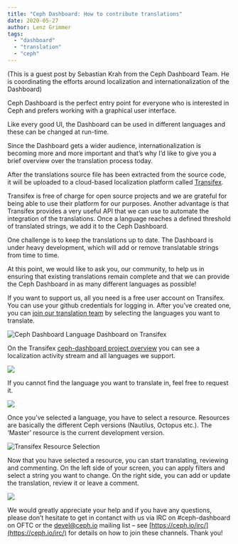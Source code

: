 ```yaml
---
title: "Ceph Dashboard: How to contribute translations"
date: 2020-05-27
author: Lenz Grimmer
tags:
  - "dashboard"
  - "translation"
  - "ceph"
---
```


(This is a guest post by Sebastian Krah from the Ceph Dashboard Team. He is coordinating the efforts around localization and internationalization of the Dashboard)

Ceph Dashboard is the perfect entry point for everyone who is interested in Ceph and prefers working with a graphical user interface.

Like every good UI, the Dashboard can be used in different languages and these can be changed at run-time.

Since the Dashboard gets a wider audience, internationalization is becoming more and more important and that’s why I’d like to give you a brief overview over the translation process today.

After the translations source file has been extracted from the source code, it will be uploaded to a cloud-based localization platform called [Transifex](https://www.transifex.com/).

Transifex is free of charge for open source projects and we are grateful for being able to use their platform for our purposes. Another advantage is that Transifex provides a very useful API that we can use to automate the integration of the translations. Once a language reaches a defined threshold of translated strings, we add it to the Ceph Dashboard.

One challenge is to keep the translations up to date. The Dashboard is under heavy development, which will add or remove translatable strings from time to time.

At this point, we would like to ask you, our community, to help us in ensuring that existing translations remain complete and that we can provide the Ceph Dashboard in as many different languages as possible!

If you want to support us, all you need is a free user account on Transifex. You can use your github credentials for logging in. After you’ve created one, you can [join our translation team](https://www.transifex.com/ceph/ceph-dashboard/dashboard/) by selecting the languages you want to translate.

![Ceph Dashboard Language Dashboard on Transifex](https://i0.wp.com/ceph.io/wp-content/uploads/2020/05/ceph_i18n_blog01.png?w=1426&ssl=1)

On the Transifex [ceph-dashboard project overview](https://www.transifex.com/ceph/ceph-dashboard/dashboard/) you can see a localization activity stream and all languages we support.

![](https://i1.wp.com/ceph.io/wp-content/uploads/2020/05/ceph_i18n_blog02.png?w=1442&ssl=1)

If you cannot find the language you want to translate in, feel free to request it.

![](https://i1.wp.com/ceph.io/wp-content/uploads/2020/05/ceph_i18n_blog04.png?w=768&ssl=1)

Once you’ve selected a language, you have to select a resource. Resources are basically the different Ceph versions (Nautilus, Octopus etc.). The ‘Master’ resource is the current development version.

![Transifex Resource Selection](https://i2.wp.com/ceph.io/wp-content/uploads/2020/05/ceph_i18n_blog03.png?w=1313&ssl=1)

Now that you have selected a resource, you can start translating, reviewing and commenting. On the left side of your screen, you can apply filters and select a string you want to change. On the right side, you can add or update the translation, review it or leave a comment.

![](https://i2.wp.com/ceph.io/wp-content/uploads/2020/05/ceph_i18n_blog05.png?w=1920&ssl=1)

We would greatly appreciate your help and if you have any questions, please don’t hesitate to get in contanct with us via IRC on #ceph-dashboard on OFTC or the devel@ceph.io mailing list – see [https://ceph.io/irc/](https://ceph.io/irc/) for details on how to join these channels. Thank you!
